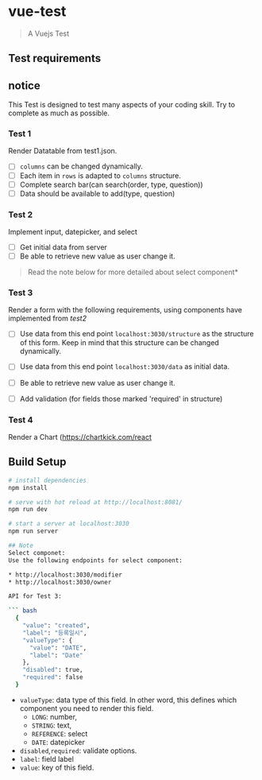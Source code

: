 # vue-test

> A Vuejs Test

## Test requirements

## notice ##

This Test is designed to test many aspects of your coding skill.
Try to complete as much as possible.

### **Test 1** 

Render Datatable from test1.json.

- [ ] `columns` can be changed dynamically.
- [ ] Each item in `rows` is adapted to `columns` structure.
- [ ] Complete search bar(can search(order, type, question))
- [ ] Data should be available to add(type, question)

### **Test 2**

Implement input, datepicker, and select

- [ ] Get initial data from server
- [ ] Be able to retrieve new value as user change it.

>Read the note below for more detailed about select component*

### **Test 3**

Render a form with the following requirements, using components have implemented from *test2*

- [ ] Use data from this end point `localhost:3030/structure` as the structure of this form. Keep in mind that this structure can be changed dynamically.
- [ ] Use data from this end point `localhost:3030/data` as initial data.
- [ ] Be able to retrieve new value as user change it.
- [ ] Add validation (for fields those marked 'required' in structure)


### **Test 4**

Render a Chart (https://chartkick.com/react
## Build Setup

``` bash
# install dependencies
npm install

# serve with hot reload at http://localhost:8081/
npm run dev

# start a server at localhost:3030
npm run server

## Note
Select componet:
Use the following endpoints for select component:

* http://localhost:3030/modifier
* http://localhost:3030/owner

API for Test 3:

``` bash
  {
    "value": "created",
    "label": "등록일시",
    "valueType": {
      "value": "DATE",
      "label": "Date"
    },
    "disabled": true,
    "required": false
  }
```

* `valueType`: data type of this field. In other word, this defines which component you need to render this field.
  * `LONG`: number,
  * `STRING`: text,
  * `REFERENCE`: select
  * `DATE`: datepicker
* `disabled`,`required`: validate options.
* `label`: field label
* `value`: key of this field.
